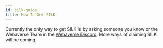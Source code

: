 ```yaml
---
id: silk-guide
title: How To Get SILK
---
```


Currently the only way to get SILK is by asking someone you know or the Webaverse Team in the [Webaverse Discord](https://discord.gg/R5wqYhvv53). More ways of claiming SILK will be coming.